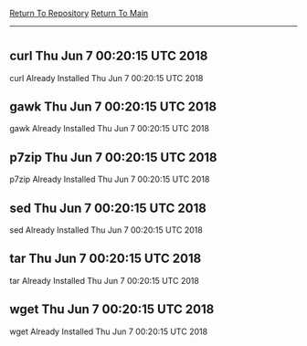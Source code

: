[Return To Repository](https://github.com/deathbybandaid/piholeparser/)
[Return To Main](https://github.com/deathbybandaid/piholeparser/blob/master/RecentRunLogs/Mainlog.md)
____________________________________
# 
## curl Thu Jun 7 00:20:15 UTC 2018
curl Already Installed Thu Jun 7 00:20:15 UTC 2018
## gawk Thu Jun 7 00:20:15 UTC 2018
gawk Already Installed Thu Jun 7 00:20:15 UTC 2018
## p7zip Thu Jun 7 00:20:15 UTC 2018
p7zip Already Installed Thu Jun 7 00:20:15 UTC 2018
## sed Thu Jun 7 00:20:15 UTC 2018
sed Already Installed Thu Jun 7 00:20:15 UTC 2018
## tar Thu Jun 7 00:20:15 UTC 2018
tar Already Installed Thu Jun 7 00:20:15 UTC 2018
## wget Thu Jun 7 00:20:15 UTC 2018
wget Already Installed Thu Jun 7 00:20:15 UTC 2018
